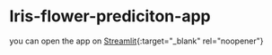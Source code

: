 # Iris-flower-prediciton-app
you can open the app on [Streamlit](https://share.streamlit.io/fathimhiri/iris-flower-prediciton-app/iris-ml.py){:target="_blank" rel="noopener"}
